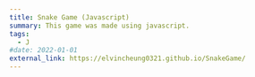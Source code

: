 ```yaml
---
title: Snake Game (Javascript)
summary: This game was made using javascript.
tags:
  - J
#date: 2022-01-01
external_link: https://elvincheung0321.github.io/SnakeGame/
---
```

